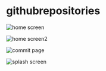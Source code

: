 # githubrepositories 

![home screen](https://user-images.githubusercontent.com/59793009/211857143-e8b28250-7f80-48e2-b1d5-c285fc11c9b5.jpeg)

![home screen2](https://user-images.githubusercontent.com/59793009/211857409-8cb730ea-4660-4ed4-b873-1672f387b167.jpeg)

![commit page](https://user-images.githubusercontent.com/59793009/211857788-bb7c8367-30a7-47b6-99dc-c8e409ed0c4e.jpeg)

![splash screen](https://user-images.githubusercontent.com/59793009/211857827-7cc911bc-9fc8-4183-bff9-20c4c9ed2879.jpeg)


